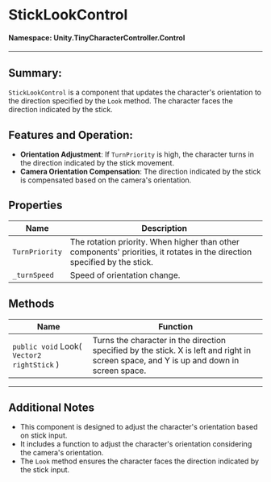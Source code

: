 ﻿# StickLookControl

#### **Namespace**: Unity.TinyCharacterController.Control
---

## Summary:
`StickLookControl` is a component that updates the character's orientation to the direction specified by the `Look` method. The character faces the direction indicated by the stick.

## Features and Operation:
- **Orientation Adjustment**: If `TurnPriority` is high, the character turns in the direction indicated by the stick movement.
- **Camera Orientation Compensation**: The direction indicated by the stick is compensated based on the camera's orientation.

## Properties
| Name | Description |
|------|-------------|
| `TurnPriority` | The rotation priority. When higher than other components' priorities, it rotates in the direction specified by the stick. |
| `_turnSpeed` | Speed of orientation change. |

## Methods
| Name | Function |
|------|----------|
| ``public void`` Look( ``Vector2 rightStick`` ) | Turns the character in the direction specified by the stick. X is left and right in screen space, and Y is up and down in screen space. |

---
## Additional Notes
- This component is designed to adjust the character's orientation based on stick input.
- It includes a function to adjust the character's orientation considering the camera's orientation.
- The `Look` method ensures the character faces the direction indicated by the stick input.

